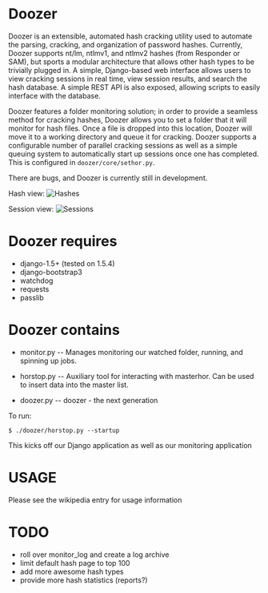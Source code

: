 Doozer
========
Doozer is an extensible, automated hash cracking utility used to automate the parsing, cracking, and organization of password hashes.  Currently, Doozer supports nt/lm, ntlmv1, and ntlmv2 hashes (from Responder or SAM), but sports a modular architecture that allows other hash types to be trivially plugged in.  A simple, Django-based web interface allows users to view cracking sessions in real time, view session results, and search the hash database.  A simple REST API is also exposed, allowing scripts to easily interface with the database.

Doozer features a folder monitoring solution; in order to provide a seamless method for cracking hashes, Doozer allows you to set a folder that it will monitor for hash files.  Once a file is dropped into this location, Doozer will move it to a working directory and queue it for cracking.  Doozer supports a configurable number of parallel cracking sessions as well as a simple queuing system to automatically start up sessions once one has completed.  This is configured in `doozer/core/sethor.py`.

There are bugs, and Doozer is currently still in development.

Hash view:
![Hashes](http://i.imgur.com/W8owTdg.jpg)

Session view:
![Sessions](http://i.imgur.com/VHj64mi.jpg)

Doozer requires
========
* django-1.5+ (tested on 1.5.4)
* django-bootstrap3
* watchdog
* requests
* passlib

Doozer contains
===========
* monitor.py
  -- Manages monitoring our watched folder, running, and spinning up jobs.

* horstop.py
  -- Auxiliary tool for interacting with masterhor.  Can be used to insert 
  data into the master list.

* doozer.py 
  -- doozer - the next generation

To run: 

    $ ./doozer/horstop.py --startup 

This kicks off our Django application as well as our monitoring application

USAGE
====

Please see the wikipedia entry for usage information
    
TODO
====
* roll over monitor_log and create a log archive
* limit default hash page to top 100
* add more awesome hash types
* provide more hash statistics (reports?)
